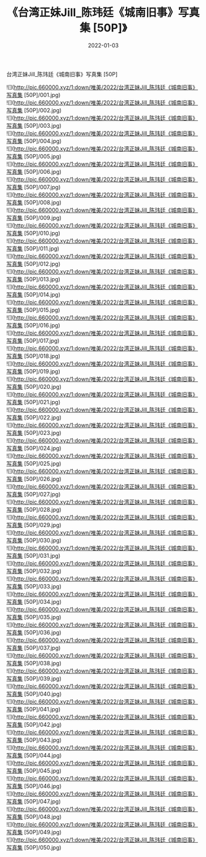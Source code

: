﻿---
layout: post
title:  《台湾正妹Jill_陈玮廷《城南旧事》写真集 [50P]》
date:   2022-01-03
img: http://pic.660000.xyz/1:down/唯美/2022/台湾正妹Jill_陈玮廷《城南旧事》写真集 [50P]/000.jpg
categories: [美女, 清纯, 唯美]
---

台湾正妹Jill_陈玮廷《城南旧事》写真集 [50P]

  ![](http://pic.660000.xyz/1:down/唯美/2022/台湾正妹Jill_陈玮廷《城南旧事》写真集 [50P]/001.jpg) <br> ![](http://pic.660000.xyz/1:down/唯美/2022/台湾正妹Jill_陈玮廷《城南旧事》写真集 [50P]/002.jpg) <br> ![](http://pic.660000.xyz/1:down/唯美/2022/台湾正妹Jill_陈玮廷《城南旧事》写真集 [50P]/003.jpg) <br> ![](http://pic.660000.xyz/1:down/唯美/2022/台湾正妹Jill_陈玮廷《城南旧事》写真集 [50P]/004.jpg) <br> ![](http://pic.660000.xyz/1:down/唯美/2022/台湾正妹Jill_陈玮廷《城南旧事》写真集 [50P]/005.jpg) <br> ![](http://pic.660000.xyz/1:down/唯美/2022/台湾正妹Jill_陈玮廷《城南旧事》写真集 [50P]/006.jpg) <br> ![](http://pic.660000.xyz/1:down/唯美/2022/台湾正妹Jill_陈玮廷《城南旧事》写真集 [50P]/007.jpg) <br> ![](http://pic.660000.xyz/1:down/唯美/2022/台湾正妹Jill_陈玮廷《城南旧事》写真集 [50P]/008.jpg) <br> ![](http://pic.660000.xyz/1:down/唯美/2022/台湾正妹Jill_陈玮廷《城南旧事》写真集 [50P]/009.jpg) <br> ![](http://pic.660000.xyz/1:down/唯美/2022/台湾正妹Jill_陈玮廷《城南旧事》写真集 [50P]/010.jpg) <br> ![](http://pic.660000.xyz/1:down/唯美/2022/台湾正妹Jill_陈玮廷《城南旧事》写真集 [50P]/011.jpg) <br> ![](http://pic.660000.xyz/1:down/唯美/2022/台湾正妹Jill_陈玮廷《城南旧事》写真集 [50P]/012.jpg) <br> ![](http://pic.660000.xyz/1:down/唯美/2022/台湾正妹Jill_陈玮廷《城南旧事》写真集 [50P]/013.jpg) <br> ![](http://pic.660000.xyz/1:down/唯美/2022/台湾正妹Jill_陈玮廷《城南旧事》写真集 [50P]/014.jpg) <br> ![](http://pic.660000.xyz/1:down/唯美/2022/台湾正妹Jill_陈玮廷《城南旧事》写真集 [50P]/015.jpg) <br> ![](http://pic.660000.xyz/1:down/唯美/2022/台湾正妹Jill_陈玮廷《城南旧事》写真集 [50P]/016.jpg) <br> ![](http://pic.660000.xyz/1:down/唯美/2022/台湾正妹Jill_陈玮廷《城南旧事》写真集 [50P]/017.jpg) <br> ![](http://pic.660000.xyz/1:down/唯美/2022/台湾正妹Jill_陈玮廷《城南旧事》写真集 [50P]/018.jpg) <br> ![](http://pic.660000.xyz/1:down/唯美/2022/台湾正妹Jill_陈玮廷《城南旧事》写真集 [50P]/019.jpg) <br> ![](http://pic.660000.xyz/1:down/唯美/2022/台湾正妹Jill_陈玮廷《城南旧事》写真集 [50P]/020.jpg) <br> ![](http://pic.660000.xyz/1:down/唯美/2022/台湾正妹Jill_陈玮廷《城南旧事》写真集 [50P]/021.jpg) <br> ![](http://pic.660000.xyz/1:down/唯美/2022/台湾正妹Jill_陈玮廷《城南旧事》写真集 [50P]/022.jpg) <br> ![](http://pic.660000.xyz/1:down/唯美/2022/台湾正妹Jill_陈玮廷《城南旧事》写真集 [50P]/023.jpg) <br> ![](http://pic.660000.xyz/1:down/唯美/2022/台湾正妹Jill_陈玮廷《城南旧事》写真集 [50P]/024.jpg) <br> ![](http://pic.660000.xyz/1:down/唯美/2022/台湾正妹Jill_陈玮廷《城南旧事》写真集 [50P]/025.jpg) <br> ![](http://pic.660000.xyz/1:down/唯美/2022/台湾正妹Jill_陈玮廷《城南旧事》写真集 [50P]/026.jpg) <br> ![](http://pic.660000.xyz/1:down/唯美/2022/台湾正妹Jill_陈玮廷《城南旧事》写真集 [50P]/027.jpg) <br> ![](http://pic.660000.xyz/1:down/唯美/2022/台湾正妹Jill_陈玮廷《城南旧事》写真集 [50P]/028.jpg) <br> ![](http://pic.660000.xyz/1:down/唯美/2022/台湾正妹Jill_陈玮廷《城南旧事》写真集 [50P]/029.jpg) <br> ![](http://pic.660000.xyz/1:down/唯美/2022/台湾正妹Jill_陈玮廷《城南旧事》写真集 [50P]/030.jpg) <br> ![](http://pic.660000.xyz/1:down/唯美/2022/台湾正妹Jill_陈玮廷《城南旧事》写真集 [50P]/031.jpg) <br> ![](http://pic.660000.xyz/1:down/唯美/2022/台湾正妹Jill_陈玮廷《城南旧事》写真集 [50P]/032.jpg) <br> ![](http://pic.660000.xyz/1:down/唯美/2022/台湾正妹Jill_陈玮廷《城南旧事》写真集 [50P]/033.jpg) <br> ![](http://pic.660000.xyz/1:down/唯美/2022/台湾正妹Jill_陈玮廷《城南旧事》写真集 [50P]/034.jpg) <br> ![](http://pic.660000.xyz/1:down/唯美/2022/台湾正妹Jill_陈玮廷《城南旧事》写真集 [50P]/035.jpg) <br> ![](http://pic.660000.xyz/1:down/唯美/2022/台湾正妹Jill_陈玮廷《城南旧事》写真集 [50P]/036.jpg) <br> ![](http://pic.660000.xyz/1:down/唯美/2022/台湾正妹Jill_陈玮廷《城南旧事》写真集 [50P]/037.jpg) <br> ![](http://pic.660000.xyz/1:down/唯美/2022/台湾正妹Jill_陈玮廷《城南旧事》写真集 [50P]/038.jpg) <br> ![](http://pic.660000.xyz/1:down/唯美/2022/台湾正妹Jill_陈玮廷《城南旧事》写真集 [50P]/039.jpg) <br> ![](http://pic.660000.xyz/1:down/唯美/2022/台湾正妹Jill_陈玮廷《城南旧事》写真集 [50P]/040.jpg) <br> ![](http://pic.660000.xyz/1:down/唯美/2022/台湾正妹Jill_陈玮廷《城南旧事》写真集 [50P]/041.jpg) <br> ![](http://pic.660000.xyz/1:down/唯美/2022/台湾正妹Jill_陈玮廷《城南旧事》写真集 [50P]/042.jpg) <br> ![](http://pic.660000.xyz/1:down/唯美/2022/台湾正妹Jill_陈玮廷《城南旧事》写真集 [50P]/043.jpg) <br> ![](http://pic.660000.xyz/1:down/唯美/2022/台湾正妹Jill_陈玮廷《城南旧事》写真集 [50P]/044.jpg) <br> ![](http://pic.660000.xyz/1:down/唯美/2022/台湾正妹Jill_陈玮廷《城南旧事》写真集 [50P]/045.jpg) <br> ![](http://pic.660000.xyz/1:down/唯美/2022/台湾正妹Jill_陈玮廷《城南旧事》写真集 [50P]/046.jpg) <br> ![](http://pic.660000.xyz/1:down/唯美/2022/台湾正妹Jill_陈玮廷《城南旧事》写真集 [50P]/047.jpg) <br> ![](http://pic.660000.xyz/1:down/唯美/2022/台湾正妹Jill_陈玮廷《城南旧事》写真集 [50P]/048.jpg) <br> ![](http://pic.660000.xyz/1:down/唯美/2022/台湾正妹Jill_陈玮廷《城南旧事》写真集 [50P]/049.jpg) <br> ![](http://pic.660000.xyz/1:down/唯美/2022/台湾正妹Jill_陈玮廷《城南旧事》写真集 [50P]/050.jpg) <br>